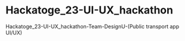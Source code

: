 # Hackatoge_23-UI-UX_hackathon
Hackatoge_23-UI-UX_hackathon-Team-DesignU-(Public transport app UI/UX)
